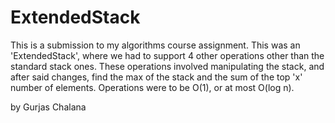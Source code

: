# ExtendedStack
This is a submission to my algorithms course assignment. This was an 'ExtendedStack', where we had to support 4 other operations other than the standard stack ones. These operations involved manipulating the stack, and after said changes, find the max of the stack and the sum of the top 'x' number of elements. Operations were to be O(1), or at most O(log n). 

by Gurjas Chalana
